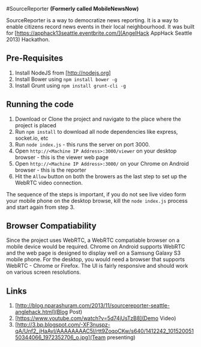 #SourceReporter 
**(Formerly called MobileNewsNow)**

SourceReporter is a way to democratize news reporting. It is a way to enable citizens record news events in their local neighbourhood. It was built for [https://apphack13seattle.eventbrite.com/](AngelHack AppHack Seattle 2013) Hackathon. 

## Pre-Requisites
1. Install NodeJS from [http://nodejs.org]
2. Install Bower using `npm install bower -g`
3. Install Grunt using `npm install grunt-cli -g`

## Running the code
1. Download or Clone the project and navigate to the place where the project is placed
2. Run `npm install` to download all node dependencies like express, socket.io, etc
3. Run `node index.js` - this runs the server on port 3000.
4. Open `http://<Machine IP Address>:3000/viewer` on your desktop browser - this is the viewer web page
5. Open `http://<Machine IP Address>:3000/` on your Chrome on Android browser - this is the reporter
6. Hit the `Allow` button on both the browers as the last step to set up the WebRTC video connection. 

The sequence of the steps is important, if you do not see live video form your mobile phone on the desktop browse, kill the `node index.js` process and start again from step 3. 

## Browser Compatiability
Since the project uses WebRTC, a WebRTC compatiable browser on a mobile device would be required. Chrome on Android supports WebRTC and the web page is designed to display well on a Samsung Galaxy S3 mobile phone. 
For the desktop, you would need a browser that supports WebRTC - Chrome or Firefox. The UI is fairly responsive and should work on various screen resolutions. 

## Links
1. [http://blog.nparashuram.com/2013/11/sourcereporter-seattle-anglehack.html](Blog Post)
2. [https://www.youtube.com/watch?v=5d74jUsTzB8](Demo Video)
3. [http://3.bp.blogspot.com/-XF3nuspz-qA/Unf2_jHaAyI/AAAAAAAAC5I/rtt9ZoqoCKw/s640/1412242_10152005150344066_1972352706_o.jpg](Team presenting)
